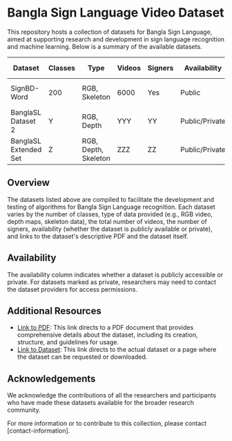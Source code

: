 # Bangla Sign Language Video Dataset

This repository hosts a collection of datasets for Bangla Sign Language, aimed at supporting research and development in sign language recognition and machine learning. Below is a summary of the available datasets.

| Dataset               | Classes | Type                 | Videos | Signers | Availability  | PDF                                  | Dataset Link                       |
|-----------------------|---------|----------------------|--------|---------|---------------|--------------------------------------|------------------------------------|
| SignBD-Word           | 200     | RGB, Skeleton                 | 6000   | Yes    | Public| [Link to PDF](https://ieeexplore.ieee.org/document/10306914)          | [Link to Dataset]([DATASET-URL-HERE](https://sites.google.com/view/signbd-word/dataset))|
| BanglaSL Dataset 2    | Y       | RGB, Depth           | YYY    | YY      | Public/Private| [Link to PDF](PDF-URL-HERE)          | [Link to Dataset](DATASET-URL-HERE)|
| BanglaSL Extended Set | Z       | RGB, Depth, Skeleton | ZZZ    | ZZ      | Public/Private| [Link to PDF](PDF-URL-HERE)          | [Link to Dataset](DATASET-URL-HERE)|

## Overview

The datasets listed above are compiled to facilitate the development and testing of algorithms for Bangla Sign Language recognition. Each dataset varies by the number of classes, type of data provided (e.g., RGB video, depth maps, skeleton data), the total number of videos, the number of signers, availability (whether the dataset is publicly available or private), and links to the dataset's descriptive PDF and the dataset itself.

## Availability

The availability column indicates whether a dataset is publicly accessible or private. For datasets marked as private, researchers may need to contact the dataset providers for access permissions.

## Additional Resources

- [Link to PDF](PDF-URL-HERE): This link directs to a PDF document that provides comprehensive details about the dataset, including its creation, structure, and guidelines for usage.
- [Link to Dataset](DATASET-URL-HERE): This link directs to the actual dataset or a page where the dataset can be requested or downloaded.

## Acknowledgements

We acknowledge the contributions of all the researchers and participants who have made these datasets available for the broader research community.

For more information or to contribute to this collection, please contact [contact-information].

